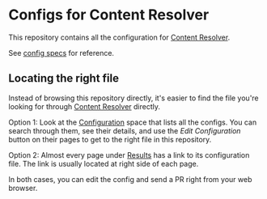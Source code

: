 # Configs for Content Resolver

This repository contains all the configuration for [Content Resolver](https://tiny.distro.builders).

See [config specs](https://github.com/minimization/content-resolver/tree/master/config_specs) for reference. 

## Locating the right file

Instead of browsing this repository directly, it's easier to find the file you're looking for through [Content Resolver](https://tiny.distro.builders) directly.

Option 1: Look at the [Configuration](https://tiny.distro.builders/configs_workloads.html) space that lists all the configs. You can search through them, see their details, and use the *Edit Configuration* button on their pages to get to the right file in this repository.

Option 2: Almost every page under [Results](https://tiny.distro.builders/workloads.html) has a link to its configuration file. The link is usually located at right side of each page.

In both cases, you can edit the config and send a PR right from your web browser.


